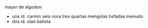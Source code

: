 mayor de algodon
- una id. carmin seis nora tres quartas
mengolas hsfadas menudo
- dos id. olan batista